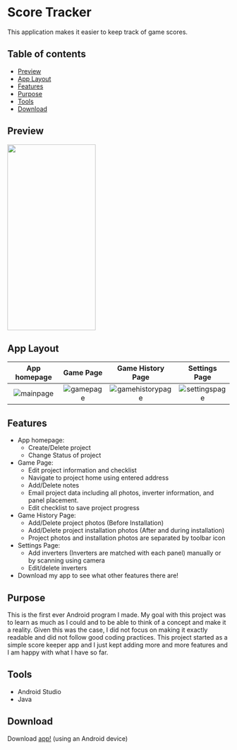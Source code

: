 # Score Tracker

This application makes it easier to keep track of game scores.

## Table of contents
* [Preview](#preview)
* [App Layout](#app-layout)
* [Features](#features)
* [Purpose](#purpose)
* [Tools](#tools)
* [Download](#download)

## Preview

<img src="score-tracker-gif.gif" width="200" height="420"/>

## App Layout

App homepage             |  Game Page | Game History Page | Settings Page
:-------------------------:|:-------------------------:|:-------------------------:|:-------------------------:
![mainpage](https://user-images.githubusercontent.com/33325959/103323002-9b860980-49f5-11eb-8dd0-17d2942dc56a.png)  | ![gamepage](https://user-images.githubusercontent.com/33325959/103323004-9e80fa00-49f5-11eb-958b-4a5a002067e6.png) | ![gamehistorypage](https://user-images.githubusercontent.com/33325959/103323006-a0e35400-49f5-11eb-8592-ad05d7dd9cef.png) | ![settingspage](https://user-images.githubusercontent.com/33325959/103323008-a345ae00-49f5-11eb-8b90-10dedf19fed0.png)

## Features

* App homepage: 
	* Create/Delete project
	* Change Status of project
* Game Page: 
	* Edit project information and checklist
	* Navigate to project home using entered address
	* Add/Delete notes
	* Email project data including all photos, inverter information, and panel placement.
	* Edit checklist to save project progress 
* Game History Page: 
	* Add/Delete project photos (Before Installation)
	* Add/Delete project installation photos (After and during installation)
	* Project photos and installation photos are separated by toolbar icon
* Settings Page:
	* Add inverters (Inverters are matched with each panel) manually or by scanning using camera
	* Edit/delete inverters
* Download my app to see what other features there are!

## Purpose
This is the first ever Android program I made. My goal with this project was to learn as much as I could and to be able to 
think of a concept and make it a reality. Given this was the case, I did not focus on making it exactly readable and did 
not follow good coding practices. This project started as a simple score keeper app and I just kept adding more and more 
features and I am happy with what I have so far. 
	
## Tools
* Android Studio
* Java

## Download

Download [app!](https://play.google.com/store/apps/details?id=com.akapps.scoretrackerv47&hl=en_US&gl=US) (using an Android device)
